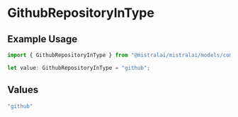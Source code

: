 # GithubRepositoryInType

## Example Usage

```typescript
import { GithubRepositoryInType } from "@mistralai/mistralai/models/components";

let value: GithubRepositoryInType = "github";
```

## Values

```typescript
"github"
```